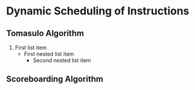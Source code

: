 # Dynamic Scheduling of Instructions


## Tomasulo Algorithm
1. First list item
   - First nested list item
     - Second nested list item


## Scoreboarding Algorithm

